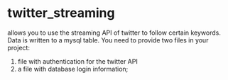 # twitter_streaming

allows you to use the streaming API of twitter to follow certain keywords. Data is written to a mysql table. You need to provide two files in your project:
1. file with authentication for the twitter API
2. a file with database login information;
